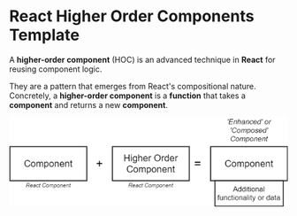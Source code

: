 # React Higher Order Components Template

A **higher-order component** (HOC) is an advanced technique in **React** for reusing component logic.

They are a pattern that emerges from React's compositional nature. Concretely, a **higher-order component** is a **function** that takes a **component** and returns a new **component**.

![hoc diagram](/src/assets/diagrams/hoc.png)
